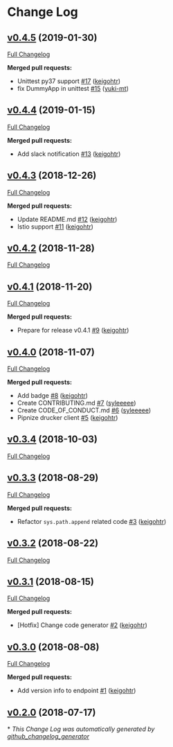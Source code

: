 # Change Log

## [v0.4.5](https://github.com/rekcurd/python-client/tree/v0.4.5) (2019-01-30)
[Full Changelog](https://github.com/rekcurd/python-client/compare/v0.4.4...v0.4.5)

**Merged pull requests:**

- Unittest py37 support [\#17](https://github.com/rekcurd/python-client/pull/17) ([keigohtr](https://github.com/keigohtr))
- fix DummyApp in unittest [\#15](https://github.com/rekcurd/python-client/pull/15) ([yuki-mt](https://github.com/yuki-mt))

## [v0.4.4](https://github.com/rekcurd/python-client/tree/v0.4.4) (2019-01-15)
[Full Changelog](https://github.com/rekcurd/python-client/compare/v0.4.3...v0.4.4)

**Merged pull requests:**

- Add slack notification [\#13](https://github.com/rekcurd/python-client/pull/13) ([keigohtr](https://github.com/keigohtr))

## [v0.4.3](https://github.com/rekcurd/python-client/tree/v0.4.3) (2018-12-26)
[Full Changelog](https://github.com/rekcurd/python-client/compare/v0.4.2...v0.4.3)

**Merged pull requests:**

- Update README.md [\#12](https://github.com/rekcurd/python-client/pull/12) ([keigohtr](https://github.com/keigohtr))
- Istio support [\#11](https://github.com/rekcurd/python-client/pull/11) ([keigohtr](https://github.com/keigohtr))

## [v0.4.2](https://github.com/rekcurd/python-client/tree/v0.4.2) (2018-11-28)
[Full Changelog](https://github.com/rekcurd/python-client/compare/v0.4.1...v0.4.2)

## [v0.4.1](https://github.com/rekcurd/python-client/tree/v0.4.1) (2018-11-20)
[Full Changelog](https://github.com/rekcurd/python-client/compare/v0.4.0...v0.4.1)

**Merged pull requests:**

- Prepare for release v0.4.1 [\#9](https://github.com/rekcurd/python-client/pull/9) ([keigohtr](https://github.com/keigohtr))

## [v0.4.0](https://github.com/rekcurd/python-client/tree/v0.4.0) (2018-11-07)
[Full Changelog](https://github.com/rekcurd/python-client/compare/v0.3.4...v0.4.0)

**Merged pull requests:**

- Add badge [\#8](https://github.com/rekcurd/python-client/pull/8) ([keigohtr](https://github.com/keigohtr))
- Create CONTRIBUTING.md [\#7](https://github.com/rekcurd/python-client/pull/7) ([syleeeee](https://github.com/syleeeee))
- Create CODE\_OF\_CONDUCT.md [\#6](https://github.com/rekcurd/python-client/pull/6) ([syleeeee](https://github.com/syleeeee))
- Pipnize drucker client [\#5](https://github.com/rekcurd/python-client/pull/5) ([keigohtr](https://github.com/keigohtr))

## [v0.3.4](https://github.com/rekcurd/python-client/tree/v0.3.4) (2018-10-03)
[Full Changelog](https://github.com/rekcurd/python-client/compare/v0.3.3...v0.3.4)

## [v0.3.3](https://github.com/rekcurd/python-client/tree/v0.3.3) (2018-08-29)
[Full Changelog](https://github.com/rekcurd/python-client/compare/v0.3.2...v0.3.3)

**Merged pull requests:**

- Refactor `sys.path.append` related code [\#3](https://github.com/rekcurd/python-client/pull/3) ([keigohtr](https://github.com/keigohtr))

## [v0.3.2](https://github.com/rekcurd/python-client/tree/v0.3.2) (2018-08-22)
[Full Changelog](https://github.com/rekcurd/python-client/compare/v0.3.1...v0.3.2)

## [v0.3.1](https://github.com/rekcurd/python-client/tree/v0.3.1) (2018-08-15)
[Full Changelog](https://github.com/rekcurd/python-client/compare/v0.3.0...v0.3.1)

**Merged pull requests:**

- \[Hotfix\] Change code generator [\#2](https://github.com/rekcurd/python-client/pull/2) ([keigohtr](https://github.com/keigohtr))

## [v0.3.0](https://github.com/rekcurd/python-client/tree/v0.3.0) (2018-08-08)
[Full Changelog](https://github.com/rekcurd/python-client/compare/v0.2.0...v0.3.0)

**Merged pull requests:**

- Add version info to endpoint [\#1](https://github.com/rekcurd/python-client/pull/1) ([keigohtr](https://github.com/keigohtr))

## [v0.2.0](https://github.com/rekcurd/python-client/tree/v0.2.0) (2018-07-17)


\* *This Change Log was automatically generated by [github_changelog_generator](https://github.com/skywinder/Github-Changelog-Generator)*